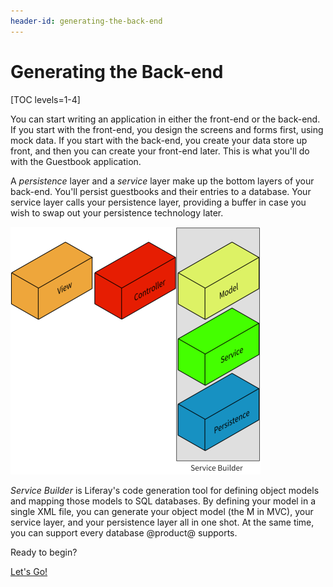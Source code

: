 ```yaml
---
header-id: generating-the-back-end
---
```


# Generating the Back-end

[TOC levels=1-4]

You can start writing an application in either the front-end or the back-end. If
you start with the front-end, you design the screens and forms first, using mock
data. If you start with the back-end, you create your data store up front, and
then you can create your front-end later. This is what you'll do with the
Guestbook application. 

A *persistence* layer and a *service* layer make up the bottom layers of your
back-end. You'll persist guestbooks and their entries to a database. Your
service layer calls your persistence layer, providing a buffer in case you wish
to swap out your persistence technology later. 

![Figure 1: Service Builder generates the shaded layers of your application.](../../../images/application-layers.png)

*Service Builder* is Liferay's code generation tool for defining object models
and mapping those models to SQL databases. By defining your model in a single
XML file, you can generate your object model (the M in MVC), your service layer,
and your persistence layer all in one shot. At the same time, you can  support
every database @product@ supports. 

Ready to begin? 

<a class="go-link btn btn-primary" href="/docs/7-2/tutorials/-/knowledge_base/t/what-is-service-builder-0">Let's Go!<span class="icon-circle-arrow-right"></span></a>

